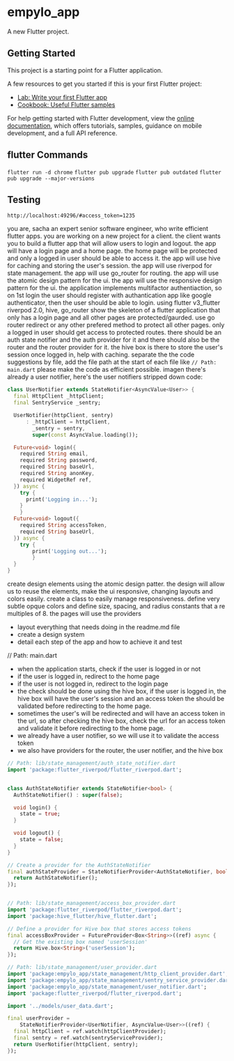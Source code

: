 # empylo_app

A new Flutter project.

## Getting Started

This project is a starting point for a Flutter application.

A few resources to get you started if this is your first Flutter project:

- [Lab: Write your first Flutter app](https://docs.flutter.dev/get-started/codelab)
- [Cookbook: Useful Flutter samples](https://docs.flutter.dev/cookbook)

For help getting started with Flutter development, view the
[online documentation](https://docs.flutter.dev/), which offers tutorials,
samples, guidance on mobile development, and a full API reference.

## flutter Commands

`flutter run -d chrome`
`flutter pub upgrade`
`flutter pub outdated`
`flutter pub upgrade --major-versions`
## Testing

`http://localhost:49296/#access_token=1235`

you are, sacha an expert senior software engineer, who write efficient flutter apps. you are working on a new project for a client. the client wants you to build a flutter app that will allow users to login and logout. the app will have a login page and a home page. the home page will be protected and only a logged in user should be able to access it. the app will use hive for caching and storing the user's session. the app will use riverpod for state management. the app will use go_router for routing. the app will use the atomic design pattern for the ui. the app will use the responsive design pattern for the ui.
the application implements multifactor authentiaction, so on 1st login the user should register with authantication app like google authenticator, then the user should be able to login.
using flutter v3_flutter riverpod 2.0, hive, go_router show the skeleton of a flutter application that only has a login page and all other pages are protected/gaurded. use go router redirect or any other prefered method to protect all other pages. only a logged in user should get access to protected routes. there should be an auth state notifier and the auth provider for it and there should also be the router and the router provider for it. the hive box is there to store the user's session once logged in, help with caching. separate the the code suggestions by file, add the file path at the start of each file like `// Path: main.dart` please make the code as efficient possible. imagen there's already a  user notifier,
here's the user notifiers stripped down code:

```dart
class UserNotifier extends StateNotifier<AsyncValue<User>> {
  final HttpClient _httpClient;
  final SentryService _sentry;

  UserNotifier(httpClient, sentry)
      : _httpClient = httpClient,
        _sentry = sentry,
        super(const AsyncValue.loading());

  Future<void> login({
    required String email,
    required String password,
    required String baseUrl,
    required String anonKey,
    required WidgetRef ref,
  }) async {
    try {
      print('Logging in...');
    }
    }
  Future<void> logout({
    required String accessToken,
    required String baseUrl,
  }) async {
    try {
        print('Logging out...');
        }
  }
}
```

create design elements using the atomic design patter. the design will allow us to reuse the elements, make the ui
responsive, changing layouts and colors easily. create a
class to easily manage responsiveness. define very subtle
opque colors and define size, spacing, and radius constants
that a re multiples of 8. the pages will use the providers

- layout everything that needs doing in the readme.md file
- create a design system
- detail each step of the app and how to achieve it and test

// Path: main.dart
- when the application starts, check if the user is logged in or not
- if the user is logged in, redirect to the home page
- if the user is not logged in, redirect to the login page
- the check should be done using the hive box, if the user is logged in, the hive box will have the user's session and an access token the should be validated before redirecting to the home page.
- sometimes the user's will be redirected and will have an access token in the 
url, so after checking the hive box, check the url for an access token and validate it before redirecting to the home page.
- we already have a user notifier, so we will use it to validate the access token
- we also have providers for the router, the user notifier, and the hive box
```dart
// Path: lib/state_management/auth_state_notifier.dart
import 'package:flutter_riverpod/flutter_riverpod.dart';


class AuthStateNotifier extends StateNotifier<bool> {
  AuthStateNotifier() : super(false);

  void login() {
    state = true;
  }

  void logout() {
    state = false;
  }
}

// Create a provider for the AuthStateNotifier
final authStateProvider = StateNotifierProvider<AuthStateNotifier, bool>((ref) {
  return AuthStateNotifier();
});


// Path: lib/state_management/access_box_provider.dart
import 'package:flutter_riverpod/flutter_riverpod.dart';
import 'package:hive_flutter/hive_flutter.dart';

// Define a provider for Hive box that stores access tokens
final accessBoxProvider = FutureProvider<Box<String>>((ref) async {
  // Get the existing box named 'userSession'
  return Hive.box<String>('userSession');
});

// Path: lib/state_management/user_provider.dart
import 'package:empylo_app/state_management/http_client_provider.dart';
import 'package:empylo_app/state_management/sentry_service_provider.dart';
import 'package:empylo_app/state_management/user_notifier.dart';
import 'package:flutter_riverpod/flutter_riverpod.dart';

import '../models/user_data.dart';

final userProvider =
    StateNotifierProvider<UserNotifier, AsyncValue<User>>((ref) {
  final httpClient = ref.watch(httpClientProvider);
  final sentry = ref.watch(sentryServiceProvider);
  return UserNotifier(httpClient, sentry);
});



```